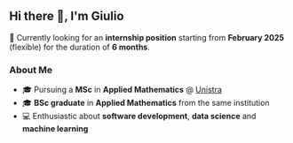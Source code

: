## Hi there 👋, I'm Giulio

📅 Currently looking for an **internship position** starting from **February 2025** (flexible) for the duration of **6 months**.

### About Me
- 🎓 Pursuing a **MSc** in **Applied Mathematics** @ [Unistra](https://en.unistra.fr)
- 🎓 **BSc graduate** in **Applied Mathematics** from the same institution
- 💻 Enthusiastic about **software development**, **data science** and **machine learning**
